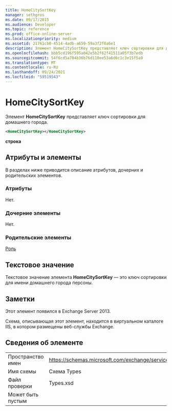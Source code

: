 ```yaml
---
title: HomeCitySortKey
manager: sethgros
ms.date: 09/17/2015
ms.audience: Developer
ms.topic: reference
ms.prod: office-online-server
ms.localizationpriority: medium
ms.assetid: 21761cb0-4514-4adb-a659-59a3f2f0a6e1
description: Элемент HomeCitySortKey представляет ключ сортировки для домашнего города.
ms.openlocfilehash: bbb5cd196f595a042e5b2f62f41511a05f3b7edb
ms.sourcegitcommit: 54f6cd5a704b36b76d110ee53a6d6c1c3e15f5a9
ms.translationtype: MT
ms.contentlocale: ru-RU
ms.lasthandoff: 09/24/2021
ms.locfileid: "59519543"
---
```

# <a name="homecitysortkey"></a>HomeCitySortKey

Элемент **HomeCitySortKey** представляет ключ сортировки для домашнего города. 
  
```XML
<HomeCitySortKey></HomeCitySortKey>
```

 **строка**
## <a name="attributes-and-elements"></a>Атрибуты и элементы

В разделах ниже приводится описание атрибутов, дочерних и родительских элементов.
  
### <a name="attributes"></a>Атрибуты

Нет.
  
### <a name="child-elements"></a>Дочерние элементы

Нет.
  
### <a name="parent-elements"></a>Родительские элементы

[Роль](persona.md)
  
## <a name="text-value"></a>Текстовое значение

Текстовое значение элемента **HomeCitySortKey** — это ключ сортировки для имени домашнего города персоны. 
  
## <a name="remarks"></a>Заметки

Этот элемент появился в Exchange Server 2013.
  
Схема, описывающая этот элемент, находится в виртуальном каталоге IIS, в котором размещены веб-службы Exchange.
  
## <a name="element-information"></a>Сведения об элементе

|||
|:-----|:-----|
|Пространство имен  <br/> |https://schemas.microsoft.com/exchange/services/2006/types  <br/> |
|Имя схемы  <br/> |Схема Types  <br/> |
|Файл проверки  <br/> |Types.xsd  <br/> |
|Может быть пустым  <br/> ||
   

